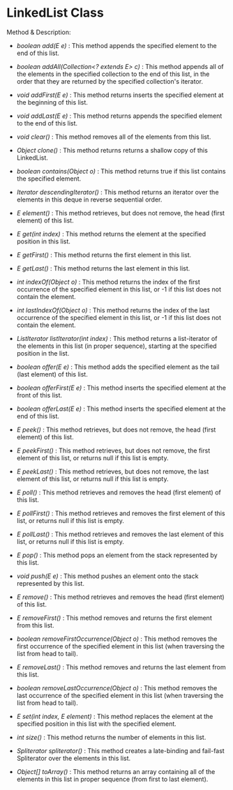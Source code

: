 # LinkedList Class

Method & Description: 
- *boolean add(E e)* : This method appends the specified element to the end of this list.

- *boolean addAll(Collection<? extends E> c)* : This method appends all of the elements in the specified collection to the end of this list, in the order that they are returned by the specified collection's iterator.

- *void addFirst(E e)* : This method returns inserts the specified element at the beginning of this list.

- *void addLast(E e)* : This method returns appends the specified element to the end of this list.

- *void clear()* :  This method removes all of the elements from this list.

- *Object clone()* : This method returns returns a shallow copy of this LinkedList.

- *boolean contains(Object o)* : This method returns true if this list contains the specified element.

- *Iterator<E> descendingIterator()* : This method returns an iterator over the elements in this deque in reverse sequential order.

- *E element()* : This method retrieves, but does not remove, the head (first element) of this list.

- *E get(int index)* : This method returns the element at the specified position in this list.

- *E getFirst()* : This method returns the first element in this list.

- *E getLast()* : This method returns the last element in this list.

- *int indexOf(Object o)* : This method returns the index of the first occurrence of the specified element in this list, or -1 if this list does not contain the element.

- *int lastIndexOf(Object o)* : This method returns the index of the last occurrence of the specified element in this list, or -1 if this list does not contain the element.

- *ListIterator<E> listIterator(int index)* : This method returns a list-iterator of the elements in this list (in proper sequence), starting at the specified position in the list.

- *boolean offer(E e)* : This method adds the specified element as the tail (last element) of this list.

- *boolean offerFirst(E e)* : This method inserts the specified element at the front of this list.

- *boolean offerLast(E e)* : This method inserts the specified element at the end of this list.

- *E peek()* : This method retrieves, but does not remove, the head (first element) of this list.

- *E peekFirst()* : This method retrieves, but does not remove, the first element of this list, or returns null if this list is empty.

- *E peekLast()* : This method retrieves, but does not remove, the last element of this list, or returns null if this list is empty.

- *E poll()* : This method retrieves and removes the head (first element) of this list.

- *E pollFirst()* : This method retrieves and removes the first element of this list, or returns null if this list is empty.

- *E pollLast()* : This method retrieves and removes the last element of this list, or returns null if this list is empty.

- *E pop()* : This method pops an element from the stack represented by this list.

- *void push(E e)* : This method pushes an element onto the stack represented by this list.

- *E remove()* : This method retrieves and removes the head (first element) of this list.

- *E removeFirst()* : This method removes and returns the first element from this list.

- *boolean removeFirstOccurrence(Object o)* : This method removes the first occurrence of the specified element in this list (when traversing the list from head to tail).

- *E removeLast()* : This method removes and returns the last element from this list.

- *boolean removeLastOccurrence(Object o)* : This method removes the last occurrence of the specified element in this list (when traversing the list from head to tail).

- *E set(int index, E element)* : This method replaces the element at the specified position in this list with the specified element.

- *int size()* : This method returns the number of elements in this list.

- *Spliterator<E> spliterator()* : This method creates a late-binding and fail-fast Spliterator over the elements in this list.

- *Object[] toArray()* : This method returns an array containing all of the elements in this list in proper sequence (from first to last element).